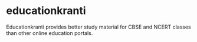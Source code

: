 educationkranti
===============

Educationkranti provides better study material for CBSE and NCERT classes than other online education portals.

